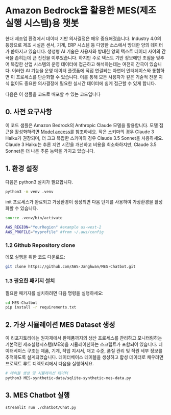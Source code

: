 
# Amazon Bedrock을 활용한 MES(제조 실행 시스템)용 챗봇

현대 제조업 환경에서 데이터 기반 의사결정은 매우 중요해졌습니다. Industry 4.0의 등장으로 제조 시설은 센서, 기계, ERP 시스템 등 다양한 소스에서 방대한 양의 데이터가 쏟아지고 있습니다.
생성형 AI 기술은 사용자와 방대한 양의 텍스트 데이터 사이의 간극을 좁히는데 큰 진전을 이루었습니다. 하지만 주로 텍스트 기반 정보에만 초점을 맞추어 복잡한 산업 시스템의 운영 데이터에 접근하고 해석하는데는 여전히 간극이 있습니다. 
이러한 AI 기능을 운영 데이터 플랫폼에 직접 연결되는 자연어 인터페이스와 통합하면 이 프로세스를 단순화할 수 있습니다. 이를 통해 모든 사용자가 깊은 기술적 전문 지식 없이도 중요한 의사결정에 필요한 실시간 데이터에 쉽게 접근할 수 있게 합니다.


다음은 이 샘플을 코드로 배포할 수 있는 코드입니다

## 0. 사전 요구사항

이 코드 샘플은 Amazon Bedrock의 Anthropic Claude 모델을 활용합니다. 모델 접근을 활성화하려면 [Model access](https://docs.aws.amazon.com/bedrock/latest/userguide/model-access.html)를 참조하세요. 
작은 스키마의 경우 Claude 3 Haiku가 권장되며, 더 크고 복잡한 스키마의 경우 Claude 3.5 Sonnet을 사용하세요. Claude 3 Haiku는 추론 지연 시간을 개선하고 비용을 최소화하지만, Claude 3.5 Sonnet은 더 나은 추론 능력을 가지고 있습니다.

## 1. 환경 설정

다음은 python3 설치가 필요합니다.

```bash
python3 -m venv .venv
```
init 프로세스가 완료되고 가상환경이 생성되면 다음 단계를 사용하여 가상환경을 활성화할 수 있습니다.

```bash
source .venv/bin/activate
```

```bash
AWS_REGION="YourRegion" #example us-west-2 
AWS_PROFILE="myprofile" #from ~/.aws/config
```

### 1.2 Github Repository clone
데모 실행을 위한 코드 다운로드:

```bash
git clone https://github.com/AWS-Janghwan/MES-Chatbot.git
```

### 1.3 필요한 패키지 설치
필요한 패키지를 설치하려면 다음 명령을 실행하세요:

```bash
cd MES-Chatbot
pip install -r requirements.txt
```

## 2. 가상 시뮬레이션 MES Dataset 생성
이 리포지토리에는 원자재에서 완제품까지의 생산 프로세스를 관리하고 모니터링하는 기본적인 제조실행시스템(MES)을 시뮬레이션하는 스크립트가 포함되어 있습니다. 데이터베이스 구조는 제품, 기계, 작업 지시서, 재고 수준, 품질 관리 및 직원 세부 정보를 추적하도록 설계되었습니다.
데이터베이스 테이블을 생성하고 합성 데이터로 채우려면 프로젝트 루트 디렉토리에서 다음을 실행하세요.

```bash
# 테이블 생성 및 시뮬레이션 데이터
python3 MES-synthetic-data/sqlite-synthetic-mes-data.py
```


## 3. MES Chatbot 실행

```bash
streamlit run ./chatbot/Chat.py
```

